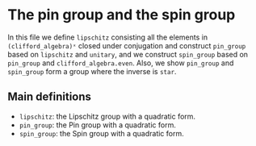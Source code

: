 # The pin group and the spin group

In this file we define `lipschitz` consisting all the elements in `(clifford_algebra)ˣ` closed
under conjugation and construct `pin_group` based on `lipschitz` and `unitary`, and we construct
`spin_group` based on `pin_group` and `clifford_algebra.even`. Also, we show `pin_group` and 
`spin_group` form a group where the inverse is `star`.

## Main definitions

* `lipschitz`: the Lipschitz group with a quadratic form.
* `pin_group`: the Pin group with a quadratic form.
* `spin_group`: the Spin group with a quadratic form.
